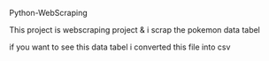 Python-WebScraping

This project is webscraping project & i scrap the pokemon data tabel

if you want to see this data tabel i converted this file into csv
